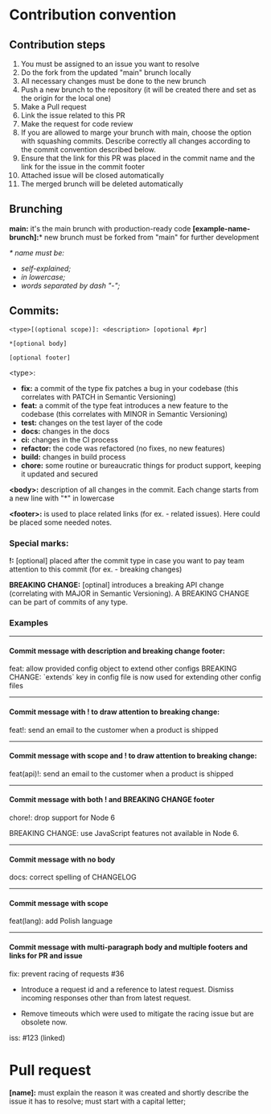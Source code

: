 # Contribution convention
## Contribution steps
1. You must be assigned to an issue you want to resolve
2. Do the fork from the updated "main" brunch locally
3. All necessary changes must be done to the new brunch
4. Push a new brunch to the repository (it will be created there and set as the origin for the local one)
5. Make a Pull request
6. Link the issue related to this PR
7. Make the request for code review
8. If you are allowed to marge your brunch with main, choose the option with squashing commits. Describe correctly all changes according to the commit convention described below.
9. Ensure that the link for this PR was placed in the commit name and the link for the issue in the commit footer
10. Attached issue will be closed automatically
11. The merged brunch will be deleted automatically

## Brunching
**main:** it's the main brunch with production-ready code
**[example-name-brunch]:*** new brunch must be forked from "main" for further development

*\* name must be:*
- *self-explained;*
- *in lowercase;*
- *words separated by dash "-";*
## Commits:
```
<type>[(optional scope)]: <description> [opotional #pr]

*[optional body]

[optional footer]
```

\<type\>:
- **fix:** a commit of the type fix patches a bug in your codebase (this correlates with PATCH in Semantic Versioning)
- **feat:** a commit of the type feat introduces a new feature to the codebase (this correlates with MINOR in Semantic Versioning)
- **test:** changes on the test layer of the code
- **docs:** changes in the docs
- **ci:** changes in the CI process
- **refactor:** the code was refactored (no fixes, no new features)
- **build:** changes in build process
- **chore:** some routine or bureaucratic things for product support, keeping it updated and secured

**\<body\>:** description of all changes in the commit. Each change starts from a new line with "\*" in lowercase

**\<footer\>:** is used to place related links (for ex. - related issues). Here could be placed some needed notes.

### Special marks:
**!:** [optional] placed after the commit type in case you want to pay team attention to this commit (for ex. - breaking changes)

**BREAKING CHANGE:** [optinal] introduces a breaking API change (correlating with MAJOR in Semantic Versioning). A BREAKING CHANGE can be part of commits of any type.
### Examples

---
#### Commit message with description and breaking change footer:
feat: allow provided config object to extend other configs
BREAKING CHANGE: \`extends\` key in config file is now used for extending other config files

---
#### Commit message with ! to draw attention to breaking change:
feat!: send an email to the customer when a product is shipped

---
#### Commit message with scope and ! to draw attention to breaking change:
feat(api)!: send an email to the customer when a product is shipped

---
#### Commit message with both ! and BREAKING CHANGE footer
chore!: drop support for Node 6

BREAKING CHANGE: use JavaScript features not available in Node 6.

--- 
#### Commit message with no body
docs: correct spelling of CHANGELOG

---
#### Commit message with scope
feat(lang): add Polish language

---
#### Commit message with multi-paragraph body and multiple footers and links for PR and issue
fix: prevent racing of requests #36

* Introduce a request id and a reference to latest request. Dismiss
incoming responses other than from latest request.

* Remove timeouts which were used to mitigate the racing issue but are
obsolete now.

iss: #123 (linked)

# Pull request
**[name]:** must explain the reason it was created and shortly describe the issue it has to resolve; must start with a capital letter;
